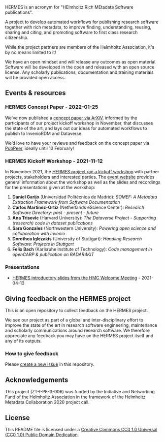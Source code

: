 HERMES is an acronym for "HElmholtz Rich MEtadata Software publications".

A project to develop automated workflows for publishing research software
together with rich metadata, to improve finding, understanding, reusing, sharing
and citing, and promoting software to first class research citizenship.

While the project partners are members of the Helmholtz Association, it's by no
means limited to it!

We have an open mindset and will release any outcomes as open material.
Software will be developed in the open and released with an open source license.
Any scholarly publications, documentation and training materials will be
provided open access.

## Events & resources

### HERMES Concept Paper - 2022-01-25

We’ve now published a [concept paper via ArXiV](https://arxiv.org/abs/2201.09015),
informed by the participants of our project kickoff workshop in November,
that discusses the state of the art, and lays out our ideas for automated
workflows to publish to InvenioRDM and Dataverse.

We’d love to have your reviews and feedback on the concept paper via
[PubPeer](https://software-metadata.pub/concept-paper-community-reviews),
ideally until 13 February!

### HERMES Kickoff Workshop - 2021-11-12

In November 2021, the [HERMES project ran a kickoff workshop](https://events.hifis.net/event/205/)
with partner projects, stakeholders and interested parties. The [event website](https://events.hifis.net/event/205/)
provides general information about the workshop as well as the slides and
recordings for the presentations given at the workshop:

1. **Daniel Garijo** (Universidad Politécnica de Madrid): *SOMEF: A Metadata Extraction Framework from Software Documentation*
2. **Carlos Martinez-Ortiz** (Netherlands eScience Center): *Research Software Directory: past - present - future*
3. **Ana Trisovic** (Harvard University): *The Dataverse Project - Supporting (research) code in dataset publications*
4. **Sara Gonzales** (Northwestern University): *Powering open science and collaboration with Invenio*
5. **Dorothea Iglezakis** (University of Stuttgart): *Handling Research Software: Projects in Stuttgart*
6. **Felix Bach** (Karlsruhe Institute of Technology): *Code management in openCARP & publication on RADAR4KIT*

### Presentations

- [HERMES introductory slides from the HMC Welcome Meeting](https://helmholtz-metadaten.de/download/projects/07_HERMES_HMC.pdf) - 2021-04-13

## Giving feedback on the HERMES project

This is an open repository to collect feedback on the HERMES project.

We see our project as part of a global and inter-disciplinary effort to improve the state of the art in research software engineering, maintenance and scholarly communications around research software. We therefore appreciate any feedback you may have on the HERMES project itself and any of its outputs.

### How to give feedback

Please [create a new issue](https://github.com/hermes-hmc/feedback/issues/new/choose) in this repository.

## Acknowledgements

This project (ZT-I-PF-3-006) was funded by the Initiative and Networking Fund of
the Helmholtz Association in the framework of the Helmholtz Metadata
Collaboration 2020 project call.

## License

This README file is licensed under a [Creative Commons CC0 1.0 Universal (CC0 1.0) Public Domain Dedication](https://creativecommons.org/publicdomain/zero/1.0/legalcode).
